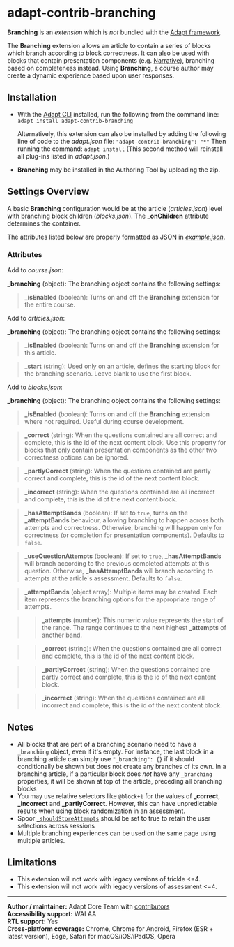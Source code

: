 # adapt-contrib-branching

**Branching** is an *extension* which is *not* bundled with the [Adapt framework](https://github.com/adaptlearning/adapt_framework).

The **Branching** extension allows an article to contain a series of blocks which branch according to block correctness. It can also be used with blocks that contain presentation components (e.g. [Narrative](https://github.com/adaptlearning/adapt-contrib-narrative)), branching based on completeness instead. Using **Branching**, a course author may create a dynamic experience based upon user responses.

## Installation

* With the [Adapt CLI](https://github.com/adaptlearning/adapt-cli) installed, run the following from the command line:
`adapt install adapt-contrib-branching`

    Alternatively, this extension can also be installed by adding the following line of code to the *adapt.json* file:
    `"adapt-contrib-branching": "*"`
    Then running the command:
    `adapt install`
    (This second method will reinstall all plug-ins listed in *adapt.json*.)

* **Branching** may be installed in the Authoring Tool by uploading the zip.

## Settings Overview

A basic **Branching** configuration would be at the article (*articles.json*) level with branching block children (*blocks.json*). The **\_onChildren** attribute determines the container.

The attributes listed below are properly formatted as JSON in [*example.json*](https://github.com/adaptlearning/adapt-contrib-branching/blob/master/example.json).

### Attributes

Add to *course.json*:

**\_branching** (object): The branching object contains the following settings:

>**\_isEnabled** (boolean):  Turns on and off the **Branching** extension for the entire course.

Add to *articles.json*:

**\_branching** (object): The branching object contains the following settings:

>**\_isEnabled** (boolean):  Turns on and off the **Branching** extension for this article.

>**\_start** (string):  Used only on an article, defines the starting block for the branching scenario. Leave blank to use the first block.

Add to *blocks.json*:

**\_branching** (object): The branching object contains the following settings:

>**\_isEnabled** (boolean):  Turns on and off the **Branching** extension where not required. Useful during course development.

>**\_correct** (string):  When the questions contained are all correct and complete, this is the id of the next content block. Use this property for blocks that only contain presentation components as the other two correctness options can be ignored.

>**\_partlyCorrect** (string):  When the questions contained are partly correct and complete, this is the id of the next content block.

>**\_incorrect** (string):  When the questions contained are all incorrect and complete, this is the id of the next content block.

>**\_hasAttemptBands** (boolean):  If set to `true`, turns on the **\_attemptBands** behaviour, allowing branching to happen across both attempts and correctness. Otherwise, branching will happen only for correctness (or completion for presentation components). Defaults to `false`.

>**\_useQuestionAttempts** (boolean):  If set to `true`,  **\_hasAttemptBands** will branch according to the previous completed attempts at this question. Otherwise, **\_hasAttemptBands** will branch according to attempts at the article's assessment. Defaults to `false`.

>**\_attemptBands** (object array): Multiple items may be created. Each item represents the branching options for the appropriate range of attempts.

>>**\_attempts** (number):  This numeric value represents the start of the range. The range continues to the next highest **\_attempts** of another band.

>>**\_correct** (string):  When the questions contained are all correct and complete, this is the id of the next content block.

>>**\_partlyCorrect** (string):  When the questions contained are partly correct and complete, this is the id of the next content block.

>>**\_incorrect** (string):  When the questions contained are all incorrect and complete, this is the id of the next content block.

## Notes

* All blocks that are part of a branching scenario need to have a `_branching` object, even if it's empty. For instance, the last block in a branching article can simply use `"_branching": {}` if it should conditionally be shown but does not create any branches of its own. In a branching article, if a particular block does *not* have any `_branching` properties, it will be shown at top of the article, preceding all branching blocks
* You may use relative selectors like `@block+1` for the values of **\_correct**, **\_incorrect** and **\_partlyCorrect**. However, this can have unpredictable results when using block randomization in an assessment.
* Spoor [`_shouldStoreAttempts`](https://github.com/adaptlearning/adapt-contrib-spoor#_shouldstoreattempts-boolean) should be set to true to retain the user selections across sessions
* Multiple branching experiences can be used on the same page using multiple articles.

## Limitations

* This extension will not work with legacy versions of trickle <=4.  
* This extension will not work with legacy versions of assessment <=4.  

----------------------------

**Author / maintainer:** Adapt Core Team with [contributors](https://github.com/adaptlearning/adapt-contrib-trickle/graphs/contributors)<br/>
**Accessibility support:** WAI AA<br/>
**RTL support:** Yes<br/>
**Cross-platform coverage:** Chrome, Chrome for Android, Firefox (ESR + latest version), Edge, Safari for macOS/iOS/iPadOS, Opera<br/>
